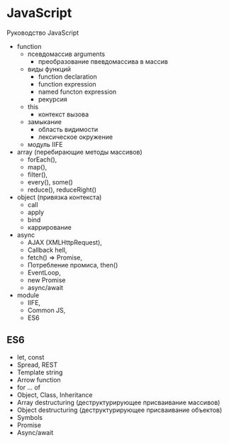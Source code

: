 # JavaScript
Руководство JavaScript

- function
  - псевдомассив arguments
    - преобразование пвевдомассива в массив
  - виды функций
    - function declaration
    - function expression
    - named functon expression
    - рекурсия
  - this
    - контекст вызова
  - замыкание
    - область видимости
    - лексическое окружение
  - модуль IIFE
- array (перебирающие методы массивов)
  - forEach(),
  - map(),
  - filter(),
  - every(), some()
  - reduce(), reduceRight()
- object (привязка контекста)
  - call
  - apply
  - bind
  - каррирование
- async
  - AJAX (XMLHttpRequest),
  - Callback hell,
  - fetch() => Promise,
  - Потребление промиса, then()
  - EventLoop,
  - new Promise
  - async/await
- module
  - IIFE,
  - Common JS,
  - ES6

## ES6
- let, const
- Spread, REST
- Template string
- Arrow function
- for ... of
- Object, Class, Inheritance
- Array destructuring (деструктурирующее присваивание массивов)
- Object destructuring (деструктурирующее присваивание объектов)
- Symbols
- Promise
- Async/await
